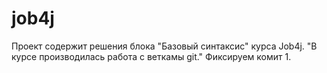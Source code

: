 # job4j
Проект содержит решения блока "Базовый синтаксис" курса Job4j.
"В курсе производилась работа с веткамы git."
Фиксируем комит 1.